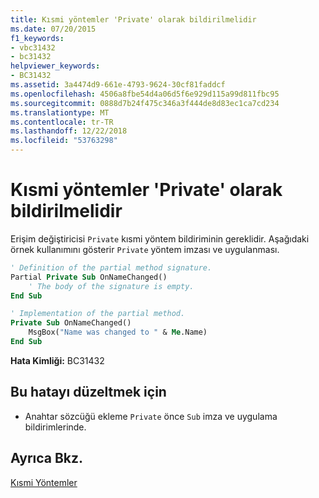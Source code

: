 ```yaml
---
title: Kısmi yöntemler 'Private' olarak bildirilmelidir
ms.date: 07/20/2015
f1_keywords:
- vbc31432
- bc31432
helpviewer_keywords:
- BC31432
ms.assetid: 3a4474d9-661e-4793-9624-30cf81faddcf
ms.openlocfilehash: 4506a8fbe54d4a06d5f6e929d115a99d811fbc95
ms.sourcegitcommit: 0888d7b24f475c346a3f444de8d83ec1ca7cd234
ms.translationtype: MT
ms.contentlocale: tr-TR
ms.lasthandoff: 12/22/2018
ms.locfileid: "53763298"
---
```

# <a name="partial-methods-must-be-declared-private"></a>Kısmi yöntemler 'Private' olarak bildirilmelidir
Erişim değiştiricisi `Private` kısmi yöntem bildiriminin gereklidir. Aşağıdaki örnek kullanımını gösterir `Private` yöntem imzası ve uygulanması.  
  
```vb  
' Definition of the partial method signature.  
Partial Private Sub OnNameChanged()  
    ' The body of the signature is empty.  
End Sub  
```  
  
```vb  
' Implementation of the partial method.  
Private Sub OnNameChanged()  
    MsgBox("Name was changed to " & Me.Name)  
End Sub  
```  
  
 **Hata Kimliği:** BC31432  
  
## <a name="to-correct-this-error"></a>Bu hatayı düzeltmek için  
  
-   Anahtar sözcüğü ekleme `Private` önce `Sub` imza ve uygulama bildirimlerinde.  
  
## <a name="see-also"></a>Ayrıca Bkz.  
 [Kısmi Yöntemler](../../visual-basic/programming-guide/language-features/procedures/partial-methods.md)
